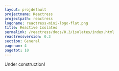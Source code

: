 ```yaml
---
layout: projdefault
projectname: Reactress
projectpath: reactress
logoname: reactress-mini-logo-flat.png
title: Reactive Isolates
permalink: /reactress/docs/0.3/isolates/index.html
reactressversion: 0.3
section: General
pagenum: 4
pagetot: 10
---
```




Under construction!

